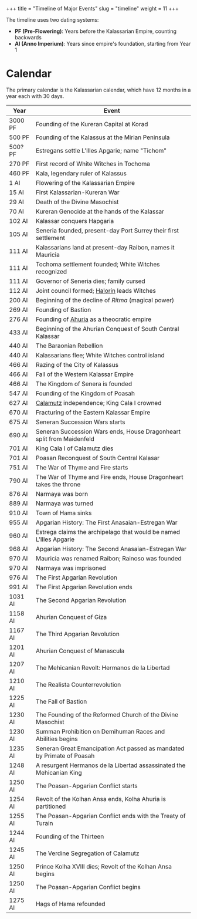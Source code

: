 +++
title = "Timeline of Major Events"
slug = "timeline"
weight = 11
+++

The timeline uses two dating systems:

- **PF (Pre-Flowering)**: Years before the Kalassarian Empire, counting
  backwards
- **AI (Anno Imperium)**: Years since empire's foundation, starting from Year 1

# Calendar

The primary calendar is the Kalassarian calendar, which have 12 months in a year
each with 30 days.

| Year    | Event                                                                  |
| ------- | ---------------------------------------------------------------------- |
| 3000 PF | Founding of the Kureran Capital at Korad                               |
| 500 PF  | Founding of the Kalassus at the Mirian Peninsula                       |
| 500? PF | Estregans settle L'Illes Apgarie; name "Tichom"                        |
| 270 PF  | First record of White Witches in Tochoma                               |
| 460 PF  | Kala, legendary ruler of Kalassus                                      |
| 1 AI    | Flowering of the Kalassarian Empire                                    |
| 15 AI   | First Kalassarian-Kureran War                                          |
| 29 AI   | Death of the Divine Masochist                                          |
| 70 AI   | Kureran Genocide at the hands of the Kalassar                          |
| 102 AI  | Kalassar conquers Hapgaria                                             |
| 105 AI  | Seneria founded, present-day Port Surrey their first settlement        |
| 111 AI  | Kalassarians land at present-day Raibon, names it Mauricia             |
| 111 AI  | Tochoma settlement founded; White Witches recognized                   |
| 111 AI  | Governor of Seneria dies; family cursed                                |
| 112 AI  | Joint council formed; [Halorin](@/characters/hama.md) leads Witches    |
| 200 AI  | Beginning of the decline of _Ritma_ (magical power)                    |
| 269 AI  | Founding of Bastion                                                    |
| 276 AI  | Founding of [Ahuria](@/locations/ahuria.md) as a theocratic empire     |
| 433 AI  | Beginning of the Ahurian Conquest of South Central Kalassar            |
| 440 AI  | The Baraonian Rebellion                                                |
| 440 AI  | Kalassarians flee; White Witches control island                        |
| 466 AI  | Razing of the City of Kalassus                                         |
| 466 AI  | Fall of the Western Kalassar Empire                                    |
| 466 AI  | The Kingdom of Senera is founded                                       |
| 547 AI  | Founding of the Kingdom of Poasah                                      |
| 627 AI  | [Calamutz](@/locations/calamutz.md) independence; King Cala I crowned  |
| 670 AI  | Fracturing of the Eastern Kalassar Empire                              |
| 675 AI  | Seneran Succession Wars starts                                         |
| 690 AI  | Seneran Succession Wars ends, House Dragonheart split from Maidenfeld  |
| 701 AI  | King Cala I of Calamutz dies                                           |
| 701 AI  | Poasan Reconquest of South Central Kalasar                             |
| 751 AI  | The War of Thyme and Fire starts                                       |
| 790 AI  | The War of Thyme and Fire ends, House Dragonheart takes the throne     |
| 876 AI  | Narmaya was born                                                       |
| 889 AI  | Narmaya was turned                                                     |
| 910 AI  | Town of Hama sinks                                                     |
| 955 AI  | Apgarian History: The First Anasaian-Estregan War                      |
| 960 AI  | Estrega claims the archipelago that would be named L'Illes Apgarie     |
| 968 AI  | Apgarian History: The Second Anasaian-Estregan War                     |
| 970 AI  | Mauricia was renamed Raibon; Rainoso was founded                       |
| 970 AI  | Narmaya was imprisoned                                                 |
| 976 AI  | The First Apgarian Revolution                                          |
| 991 AI  | The First Apgarian Revolution ends                                     |
| 1031 AI | The Second Apgarian Revolution                                         |
| 1158 AI | Ahurian Conquest of Giza                                               |
| 1167 AI | The Third Apgarian Revolution                                          |
| 1201 AI | Ahurian Conquest of Manascula                                          |
| 1207 AI | The Mehicanian Revolt: Hermanos de la Libertad                         |
| 1210 AI | The Realista Counterrevolution                                         |
| 1225 AI | The Fall of Bastion                                                    |
| 1230 AI | The Founding of the Reformed Church of the Divine Masochist            |
| 1230 AI | Summan Prohibition on Demihuman Races and Abilities begins             |
| 1235 AI | Seneran Great Emancipation Act passed as mandated by Primate of Poasah |
| 1248 AI | A resurgent Hermanos de la Libertad assassinated the Mehicanian King   |
| 1250 AI | The Poasan-Apgarian Conflict starts                                    |
| 1254 AI | Revolt of the Kolhan Ansa ends, Kolha Ahuria is partitioned            |
| 1255 AI | The Poasan-Apgarian Conflict ends with the Treaty of Turain            |
| 1244 AI | Founding of the Thirteen                                               |
| 1245 AI | The Verdine Segregation of Calamutz                                    |
| 1250 AI | Prince Kolha XVIII dies; Revolt of the Kolhan Ansa begins              |
| 1250 AI | The Poasan-Apgarian Conflict begins                                    |
| 1275 AI | Hags of Hama refounded                                                 |
